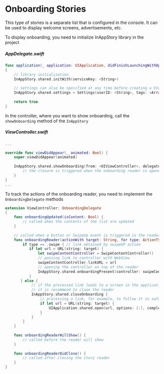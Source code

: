 # Onboarding Stories

This type of stories is a separate list that is configured in the console. It can be used to display welcome screens, advertisements, etc.

To display onboarding, you need to initialize InAppStory library in the project

##### AppDelegate.swift
```swift
func application(_ application: UIApplication, didFinishLaunchingWithOptions launchOptions: [UIApplication.LaunchOptionsKey: Any]?) -> Bool
{
    // library initialization
    InAppStory.shared.initWith(serviceKey: <String>)
    
    // settings can also be specified at any time before creating a StoryView or calling individual stories 
    InAppStory.shared.settings = Settings(userID: <String>, tags: <Array<String>>)
    
    return true
}
```

In the controller, where you want to show onboarding, call the `showOnboarding` method of the `InAppStory`

##### ViewController.swift
```swift 
... 

override func viewDidAppear(_ animated: Bool) {
    super.viewDidAppear(animated)
    
    InAppStory.shared.showOnboarding(from: <UIViewController>, delegate: <OnboardingDelegate>) {
        // the closure is triggered when the onboarding reader is opened
    }
}
...
```

To track the actions of the onboarding reader, you need to implement the `OnboardingDelegate` methods

```swift 
extension ViewController: OnboardingDelegate
{
    func onboardingUpdated(isContent: Bool) {
        // called when the contents of the list are updated
    }
    
    // called when a button or SwipeUp event is triggered in the reader
    func onboardingReader(actionWith target: String, for type: ActionType) {
        if type == .swipe { // link obtained by swipeUP action
           if let url = URL(string: target) {
               let swipeContentController = SwipeContentController()
               // passing link to controller with WebView
               swipeContentController.linkURL = url
               // opening the controller on top of the reader
               InAppStory.shared.onboardingPresent(controller: swipeContentController)
           }
       } else {
            // if the processed link leads to a screen in the application, 
            // it is recommend to close the reader
            InAppStory.shared.closeOnboarding {
                // processing a link, for example, to follow it in safari
                if let url = URL(string: target) {
                    UIApplication.shared.open(url, options: [:], completionHandler: nil)
                }
            }
        }
    }
    
    func onboardingReaderWillShow() {
        // called before the reader will show
    }
    
    func onboardingReaderDidClose() {
        // called after closing the story reader
    }
}
```